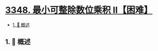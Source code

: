 # [3348. 最小可整除数位乘积 II【困难】](https://github.com/Tdahuyou/TNotes.leetcode/tree/main/notes/3348.%20%E6%9C%80%E5%B0%8F%E5%8F%AF%E6%95%B4%E9%99%A4%E6%95%B0%E4%BD%8D%E4%B9%98%E7%A7%AF%20II%E3%80%90%E5%9B%B0%E9%9A%BE%E3%80%91)

<!-- region:toc -->

- [1. 📝 概述](#1--概述)

<!-- endregion:toc -->

## 1. 📝 概述
